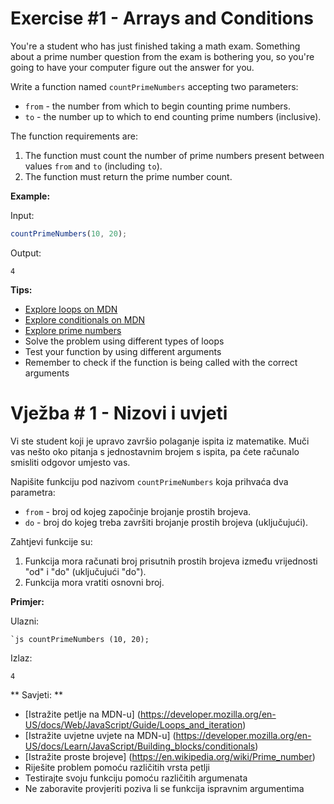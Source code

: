 # Exercise #1 - Arrays and Conditions

You're a student who has just finished taking a math exam. Something about a prime number question from the exam is bothering you, so you're going to have your computer figure out the answer for you.

Write a function named `countPrimeNumbers` accepting two parameters:

* `from` - the number from which to begin counting prime numbers.
* `to` - the number up to which to end counting prime numbers (inclusive).

The function requirements are:

1. The function must count the number of prime numbers present between values `from` and `to` (including `to`).
2. The function must return the prime number count.

**Example:**

Input: 

```js
countPrimeNumbers(10, 20);
```

Output:

```
4
```

**Tips:**

* [Explore loops on MDN](https://developer.mozilla.org/en-US/docs/Web/JavaScript/Guide/Loops_and_iteration)
* [Explore conditionals on MDN](https://developer.mozilla.org/en-US/docs/Learn/JavaScript/Building_blocks/conditionals)
* [Explore prime numbers](https://en.wikipedia.org/wiki/Prime_number)
* Solve the problem using different types of loops
* Test your function by using different arguments
* Remember to check if the function is being called with the correct arguments

# Vježba # 1 - Nizovi i uvjeti

Vi ste student koji je upravo završio polaganje ispita iz matematike. Muči vas nešto oko pitanja s jednostavnim brojem s ispita, pa ćete računalo smisliti odgovor umjesto vas.

Napišite funkciju pod nazivom `countPrimeNumbers` koja prihvaća dva parametra:

* `from` - broj od kojeg započinje brojanje prostih brojeva.
* `do` - broj do kojeg treba završiti brojanje prostih brojeva (uključujući).

Zahtjevi funkcije su:

1. Funkcija mora računati broj prisutnih prostih brojeva između vrijednosti "od" i "do" (uključujući "do").
2. Funkcija mora vratiti osnovni broj.

**Primjer:**

Ulazni:

`` `js
countPrimeNumbers (10, 20);
``

Izlaz:

``
4
``

** Savjeti: **

* [Istražite petlje na MDN-u] (https://developer.mozilla.org/en-US/docs/Web/JavaScript/Guide/Loops_and_iteration)
* [Istražite uvjetne uvjete na MDN-u] (https://developer.mozilla.org/en-US/docs/Learn/JavaScript/Building_blocks/conditionals)
* [Istražite proste brojeve] (https://en.wikipedia.org/wiki/Prime_number)
* Riješite problem pomoću različitih vrsta petlji
* Testirajte svoju funkciju pomoću različitih argumenata
* Ne zaboravite provjeriti poziva li se funkcija ispravnim argumentima
